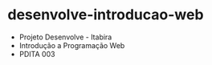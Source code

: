 # desenvolve-introducao-web
- Projeto Desenvolve - Itabira
- Introdução a Programação Web
- PDITA 003
